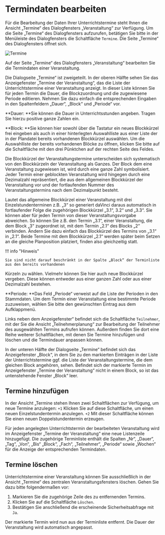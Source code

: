 # Termindaten bearbeiten

Für die Bearbeitung der Daten Ihrer Unterrichtstermine steht Ihnen die Ansicht „Termine“ des Dialogfensters „Veranstaltung“ zur Verfügung. Um die Seite „Termine“ des Dialogfensters aufzurufen, betätigen Sie bitte in der Menüleiste des Dialogfensters die Schaltfläche `Termine`. Die Seite „Termine“ des Dialogfensters öffnet sich.

![Termine](/assets/images/Termine.png)

Auf der Seite „Termine“ des Dialogfensters „Veranstaltung“ bearbeiten Sie die Termindaten einer Veranstaltung.

Die Dialogseite „Termine“ ist zweigeteilt. In der oberen Hälfte sehen Sie das Anzeigefenster „Termine der Veranstaltung“, das die Liste der Unterrichtstermine einer Veranstaltung anzeigt. In dieser Liste können Sie für jeden Termin die Dauer, die Blockzuordnung und die zugewiesene Periode editieren. Nehmen Sie dazu einfach die entsprechenden Eingaben in den Spaltenfeldern „Dauer“, „Block“ und „Periode“ vor.

**Dauer: **Sie können die Dauer in Unterrichtsstunden angeben. Tragen Sie hierzu positive ganze Zahlen ein.

**Block: **Sie können hier sowohl über die Tastatur ein neues Blockkürzel frei eingeben als auch in einer hinterlegten Auswahlliste aus einer Liste der in der Plandatei bereits vorhandenen Blockkürzel auswählen. Um die Auswahlliste der bereits vorhandenen Blöcke zu öffnen, klicken Sie bitte auf die Schaltfläche mit den drei Pünktchen auf der rechten Seite des Feldes.

Die Blockkürzel der Veranstaltungstermine unterscheiden sich systematisch von den Blockkürzeln der Veranstaltung als Ganzes. Der Block dem eine Veranstaltung zugewiesen ist, wird durch eine ganze Zahl symbolisiert. Jeder Termin einer geblockten Veranstaltung wird hingegen durch eine Dezimalzahl repräsentiert, die aus dem allgemeinen Blockkürzel der Veranstaltung vor und der fortlaufenden Nummer des Veranstaltungstermins nach dem Dezimalpunkt besteht.

Lautet das allgemeine Blockkürzel einer Veranstaltung mit drei Einzelstundenterminen z.B. „3“ so generiert daVinci daraus automatisch in fortlaufender Folge die zugehörigen Blockkürzel „3.1“, 3.2“ und „3.3“. Sie können aber für jeden Termin von dieser Veranstaltungsvorgabe abweichen. So können Sie z.B. den Termin „3.1“, einer Veranstaltung, die dem Block „3“ zugeordnet ist, mit dem Termin „2.1“ des Blocks „2“ verbinden. Ändern Sie dazu einfach das Blockkürzel des Termins von „3.1“ in „2.1“. Beide Termine mit dem Blockkürzel „2.1“ werden später beim Setzen an die gleiche Planposition platziert, finden also gleichzeitig statt.

!!! info "Hinweis"

    Sie sind nicht darauf beschränkt in der Spalte „Block“ der Terminliste aus den bereits vorhandenen
Kürzeln zu wählen. Vielmehr können Sie hier auch neue Blockkürzel vergeben. Diese können entweder
aus einer ganzen Zahl oder aus einer Dezimalzahl bestehen.

**Periode: **Das Feld „Periode“ verweist auf die Liste der Perioden in den Stammdaten. Um dem Termin einer Veranstaltung eine bestimmte Periode zuzuweisen, wählen Sie bitte den gewünschten Eintrag aus dem Aufklappmenü.

Links neben dem Anzeigefenster“ befindet sich die Schaltfläche `Teilnehmer`, mit der Sie die Ansicht „Teilnehmerplanung“ zur Bearbeitung der Teilnehmer des ausgewählten Termins aufrufen können. Außerdem finden Sie dort eine Reihe weiterer Schaltflächen, mit denen Sie Termine hinzufügen und löschen und die Termindauer anpassen können.

In der unteren Hälfte der Dialogseite „Termine“ befindet sich das Anzeigefenster „Block“, in dem Sie zu den markierten Einträgen in der Liste der Unterrichtstermine ggf. die Liste der Veranstaltungstermine, die dem gleichen Block angehören, sehen. Befindet sich der markierte Termin im Anzeigefenster „Termine der Veranstaltung“ nicht in einem Block, so ist das untenstehende Fenster „Block“ leer.

## Termine hinzufügen

In der Ansicht „Termine stehen Ihnen zwei Schaltflächen zur Verfügung, um neue Termine anzulegen:
`+1` Klicken Sie auf diese Schaltfläche, um einen neuen Einzelstundentermin anzulegen.
`+2` Mit dieser Schaltfläche können Sie einen neuen Doppelstundentermin erzeugen.

Für jeden angelegten Unterrichtstermin der bearbeiteten Veranstaltung wird im Anzeigefenster
„Termine der Veranstaltung“ eine neue Listenzeile hinzugefügt. Die zugehörige Terminliste enthält die Spalten „Nr“, „Dauer“, „Tag“, „Von“, „Bis“ „Block“, „Fach“, „Teilnehmer“, „Periode“ sowie „Wochen“ für die Anzeige der entsprechenden Termindaten.

## Termine löschen

Unterrichtstermine einer Veranstaltung können Sie ausschließlich in der Ansicht „Termine“ des
zentralen Veranstaltungsfensters löschen. Gehen Sie dazu bitte folgendermaßen vor:

1. Markieren Sie die zugehörige Zeile des zu entfernenden Termins.
2. Klicken Sie auf die Schaltfläche `Löschen`.
3. Bestätigen Sie anschließend die erscheinende Sicherheitsabfrage mit `Ja`.

Der markierte Termin wird nun aus der Terminliste entfernt. Die Dauer der Veranstaltung wird
automatisch angepasst.
